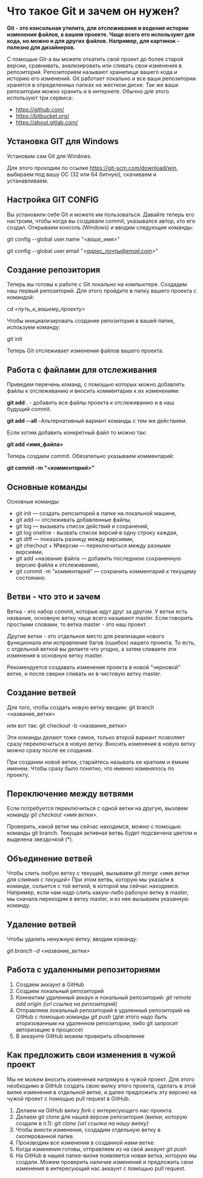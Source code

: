 # Что такое Git и зачем он нужен?

**Git - это консольная утилита, для отслеживания и ведения истории изменения файлов, в вашем проекте. Чаще всего его используют для кода, но можно и для других файлов. Например, для картинок - полезно для дизайнеров.**

С помощью Git-a вы можете откатить свой проект до более старой версии, сравнивать, анализировать или сливать свои изменения в репозиторий.
Репозиторием называют хранилище вашего кода и историю его изменений. Git работает локально и все ваши репозитории хранятся в определенных папках на жестком диске.
Так же ваши репозитории можно хранить и в интернете. Обычно для этого используют три сервиса:
* <https://github.com/>
* <https://bitbucket.org/>
* <https://about.gitlab.com/>

## Установка GIT для Windows
Установим сам Git для Windows.

Для этого проходим по ссылке <https://git-scm.com/download/win>, выбираем под вашу ОС (32 или 64 битную), скачиваем и устанавливаем.

## Настройка GIT CONFIG
Вы установили себе Git и можете им пользоваться. Давайте теперь его настроим, чтобы когда вы создавали commit, указывался автор, кто его создал.
Открываем консоль (Windows) и вводим следующие команды:

git config --global user.name "*<ваше_имя>*"

git config --global user.email "*<адрес_почты@email.com>*"

## Создание репозитория
Теперь вы готовы к работе с Git локально на компьютере.
Создадим наш первый репозиторий. Для этого пройдите в папку вашего проекта с командой:

cd *<путь_к_вашему_проекту>*

Чтобы инициализировать создание репозитория в вашей папке, испоьзуем команду:

git init

Теперь Git отслеживает изменения файлов вашего проекта.

## Работа с файлами для отслеживания

Приведем перечень команд, с помощью которых можно добавлять файлы к отслеживанию и вносить комментарии к их изменениям:

**git add .** - добавить все файлы проекта к отслеживанию и в наш будущий commit.

**git add --all** -Альтернативный вариант команды с тем же действием.

Если хотим добавить конкретный файл то можно так:

**git add <имя_файла>**

Теперь создаем commit. Обязательно указываем комментарий:

**git commit -m "*<комментарий>*"**

## Основные команды
Основные команды:
* git init — создать репозиторий в папке на локальной машине,
* git add — отслеживать добавленные файлы,
* git log — вызывать список действий и сохранений,
* git log oneline - вызвать список версий в одну строку каждая,
* git diff — показать разницу между версиями,
* git chechout + №версии — переключиться между разными версиями,
* git add +название файла — добавить последнюю сохраненную версию файла к отслеживанию,
* git commit -m "комментарий" — сохранить комментарий к текущему состоянию.

## Ветви - что это и зачем
Ветка - это набор commit, которые идут друг за другом. У ветки есть название, основную ветку чаще всего называют master. Если говорить простыми словами, то ветка master - это наш проект.

Другие ветки - это отдельное место для реализации нового функционала или исправление багов (ошибок) нашего проекта. То есть, с отдельной веткой вы делаете что угодно, а затем сливаете эти изменения в основную ветку master.

Рекомендуется создавать изменения проекта в новой "черновой" ветке, и после сверки сливать их в чистовую ветку master.

## Создание ветвей
Для того, чтобы создать новую ветку вводим:
git branch <название_ветки>

или вот так: git checkout -b <название_ветки>

Эти команды делают тоже самое, только второй вариант позволяет сразу переключиться в новую ветку. Вносить изменения в новую ветку можно сразу после ее создания.

При создании новой ветки, старайтесь называть ее кратким и ёмким именем. Чтобы сразу было понятно, что именно изменялось по проекту. 

## Переключение между ветвями
Если потребуется переключиться с одной ветки на другую, вызовем команду *git checkout <имя ветки>*.

Проверить, какой ветке мы сейчас находимся, можно с помощью команды git branch.
Текущая активная ветвь будет подсвечена цветом и выделена звездочкой (*).

## Объединение ветвей

Чтобы слить любую ветку с текущей, вызываем *git merge <имя ветки для слияния с текущей>*
При этом ветвь, которую мы указали в команде, сольется с той веткой, в которой мы сейчас находимся. 
Например, если нам надо слить какую-либо рабочую ветку в master, мы сначала переходим в ветку master, и из нее вызываем указанную команду.

## Удаление ветвей

Чтобы удалить ненужную ветку, вводим команду:

*git branch -d <название_ветки>*

## Работа с удаленными репозиториями

1. Создаем аккаунт в GitHub
2. Создаем локальный репозиторий
3. Коннектим удаленный аккаун и локальный репозиторий:
*git remote add origin {url ссылка на репозиторий}*
4. Отправляем локальный репозиторий в удаленный репозиторий на GitHub с помощью команды *git push* (для этого надо быть аторизованным на удаленном репозитории, либо git запросит авторизацию в процессе)
5. В аккаунте GitHub можем проверить обновление

## Как предложить свои изменения в чужой проект

Мы не можем вносить изменения напрямую в чужой проект. Для этого необходимо в GitHub создать свою вилку этого проекта, сделать в этой вилке изменения в отдельной ветке, и далее предложить эту версию на чужой проект с помощью pull request в GitHub.

1. Делаем на GitHub вилку *fork* с интересующего нас проекта.
2. Делаем git clone для нашей версии репозитория (вилки, которую создали в п.1): *git clone {url ссылка на нашу вилку}*
3. Чтобы внести изменения, создадим отдельную ветку в скопированной папке.
4. Производим все изменения в созданной нами ветке.
5. Когда изменения готовы, отправляем из на свой аккаунт *git push*
6. На GitHub в нашей папке-вилке появляется новая ветка, которую мы создали. Можем проверить наличие изменений и предложить свои изменения в интересующий нас аккаунт с помощью pull request.